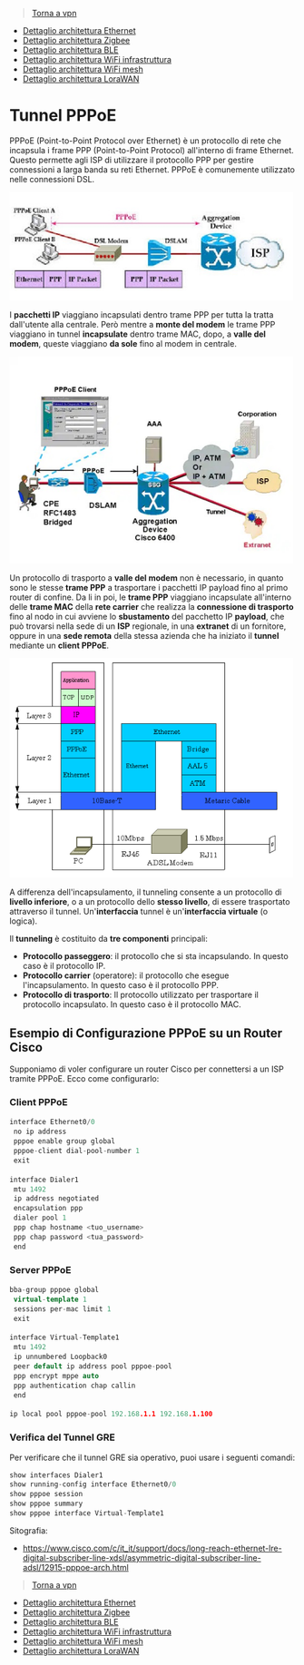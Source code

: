 >[Torna a vpn](ethvpn.md)

- [Dettaglio architettura Ethernet](archeth.md)
- [Dettaglio architettura Zigbee](archzigbee.md)
- [Dettaglio architettura BLE](archble.md)
- [Dettaglio architettura WiFi infrastruttura](archwifi.md)
- [Dettaglio architettura WiFi mesh](archmesh.md) 
- [Dettaglio architettura LoraWAN](lorawanclasses.md) 

# **Tunnel PPPoE** 

PPPoE (Point-to-Point Protocol over Ethernet) è un protocollo di rete che incapsula i frame PPP (Point-to-Point Protocol) all'interno di frame Ethernet. Questo permette agli ISP di utilizzare il protocollo PPP per gestire connessioni a larga banda su reti Ethernet. PPPoE è comunemente utilizzato nelle connessioni DSL. 

<img src="img/ppoeencapsulation1.jpeg" alt="alt text" width="500">

I **pacchetti IP** viaggiano incapsulati dentro trame PPP per tutta la tratta dall'utente alla centrale. Però mentre a **monte del modem** le trame PPP viaggiano in tunnel **incapsulate** dentro trame MAC, dopo, a **valle del modem**, queste viaggiano **da sole** fino al modem in centrale.   

<img src="img/ppoeencapsulation2.jpg" alt="alt text" width="500">

Un protocollo di trasporto a **valle del modem** non è necessario, in quanto sono le stesse **trame PPP** a trasportare i pacchetti IP payload fino al primo router di confine. Da li in poi, le **trame PPP** viaggiano incapsulate all'interno delle **trame MAC** della **rete carrier** che realizza la **connessione di trasporto** fino al nodo in cui avviene lo **sbustamento** del pacchetto IP **payload**, che può trovarsi nella sede di un **ISP** regionale, in una **extranet** di un fornitore, oppure in una **sede remota** della stessa azienda che ha iniziato il **tunnel** mediante un **client PPPoE**.

<img src="img/pppoe_architecture.gif" alt="alt text" width="500">

A differenza dell'incapsulamento, il tunneling consente a un protocollo di **livello inferiore**, o a un protocollo dello **stesso livello**, di essere trasportato attraverso il tunnel. Un'**interfaccia** tunnel è un'**interfaccia virtuale** (o logica). 

Il **tunneling** è costituito da **tre componenti** principali:

- **Protocollo passeggero**: il protocollo che si sta incapsulando. In questo caso è il protocollo IP.
- **Protocollo carrier** (operatore): il protocollo che esegue l'incapsulamento. In questo caso è il protocollo PPP.
- **Protocollo di trasporto**: Il protocollo utilizzato per trasportare il protocollo incapsulato. In questo caso è il protocollo MAC.



## **Esempio di Configurazione PPPoE su un Router Cisco**

Supponiamo di voler configurare un router Cisco per connettersi a un ISP tramite PPPoE. Ecco come configurarlo:

### **Client PPPoE**

```C++
interface Ethernet0/0
 no ip address
 pppoe enable group global
 pppoe-client dial-pool-number 1
 exit

interface Dialer1
 mtu 1492
 ip address negotiated
 encapsulation ppp
 dialer pool 1
 ppp chap hostname <tuo_username>
 ppp chap password <tua_password>
 end
```

### **Server PPPoE**

```C++
bba-group pppoe global
 virtual-template 1
 sessions per-mac limit 1
 exit

interface Virtual-Template1
 mtu 1492
 ip unnumbered Loopback0
 peer default ip address pool pppoe-pool
 ppp encrypt mppe auto
 ppp authentication chap callin
 end

ip local pool pppoe-pool 192.168.1.1 192.168.1.100
```

### **Verifica del Tunnel GRE** 

Per verificare che il tunnel GRE sia operativo, puoi usare i seguenti comandi:
```C++
show interfaces Dialer1
show running-config interface Ethernet0/0
show pppoe session
show pppoe summary
show pppoe interface Virtual-Template1
```

Sitografia:
- https://www.cisco.com/c/it_it/support/docs/long-reach-ethernet-lre-digital-subscriber-line-xdsl/asymmetric-digital-subscriber-line-adsl/12915-pppoe-arch.html

>[Torna a vpn](ethvpn.md)

- [Dettaglio architettura Ethernet](archeth.md)
- [Dettaglio architettura Zigbee](archzigbee.md)
- [Dettaglio architettura BLE](archble.md)
- [Dettaglio architettura WiFi infrastruttura](archwifi.md)
- [Dettaglio architettura WiFi mesh](archmesh.md) 
- [Dettaglio architettura LoraWAN](lorawanclasses.md) 



